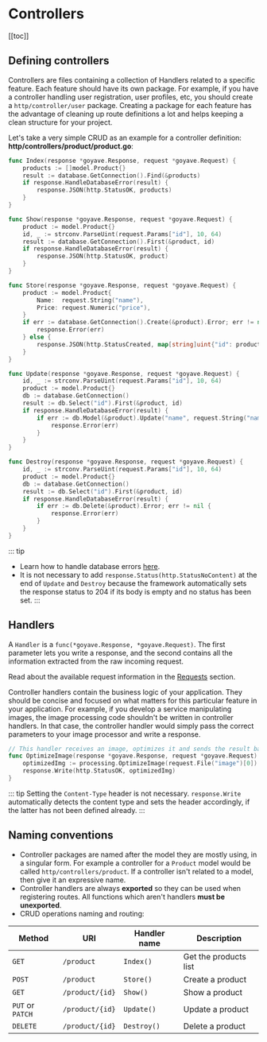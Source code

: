 # Controllers

[[toc]]

## Defining controllers

Controllers are files containing a collection of Handlers related to a specific feature. Each feature should have its own package. For example, if you have a controller handling user registration, user profiles, etc, you should create a `http/controller/user` package. Creating a package for each feature has the advantage of cleaning up route definitions a lot and helps keeping a clean structure for your project.

Let's take a very simple CRUD as an example for a controller definition:
**http/controllers/product/product.go**:
``` go
func Index(response *goyave.Response, request *goyave.Request) {
	products := []model.Product{}
	result := database.GetConnection().Find(&products)
	if response.HandleDatabaseError(result) {
		response.JSON(http.StatusOK, products)
	}
}

func Show(response *goyave.Response, request *goyave.Request) {
	product := model.Product{}
	id, _ := strconv.ParseUint(request.Params["id"], 10, 64)
	result := database.GetConnection().First(&product, id)
	if response.HandleDatabaseError(result) {
		response.JSON(http.StatusOK, product)
	}
}

func Store(response *goyave.Response, request *goyave.Request) {
	product := model.Product{
		Name:  request.String("name"),
		Price: request.Numeric("price"),
	}
	if err := database.GetConnection().Create(&product).Error; err != nil {
		response.Error(err)
	} else {
		response.JSON(http.StatusCreated, map[string]uint{"id": product.ID})
	}
}

func Update(response *goyave.Response, request *goyave.Request) {
	id, _ := strconv.ParseUint(request.Params["id"], 10, 64)
	product := model.Product{}
	db := database.GetConnection()
	result := db.Select("id").First(&product, id)
	if response.HandleDatabaseError(result) {
		if err := db.Model(&product).Update("name", request.String("name")).Error; err != nil {
			response.Error(err)
		}
	}
}

func Destroy(response *goyave.Response, request *goyave.Request) {
	id, _ := strconv.ParseUint(request.Params["id"], 10, 64)
	product := model.Product{}
	db := database.GetConnection()
	result := db.Select("id").First(&product, id)
	if response.HandleDatabaseError(result) {
		if err := db.Delete(&product).Error; err != nil {
			response.Error(err)
		}
	}
}
```

::: tip
- Learn how to handle database errors [here](https://gorm.io/docs/error_handling.html).
- It is not necessary to add `response.Status(http.StatusNoContent)` at the end of `Update` and `Destroy` because the framework automatically sets the response status to 204 if its body is empty and no status has been set.
:::

## Handlers

A `Handler` is a `func(*goyave.Response, *goyave.Request)`. The first parameter lets you write a response, and the second contains all the information extracted from the raw incoming request.

Read about the available request information in the [Requests](./requests.html) section.

Controller handlers contain the business logic of your application. They should be concise and focused on what matters for this particular feature in your application. For example, if you develop a service manipulating images, the image processing code shouldn't be written in controller handlers. In that case, the controller handler would simply pass the correct parameters to your image processor and write a response.

``` go
// This handler receives an image, optimizes it and sends the result back.
func OptimizeImage(response *goyave.Response, request *goyave.Request) {
    optimizedImg := processing.OptimizeImage(request.File("image")[0])
    response.Write(http.StatusOK, optimizedImg)
}
```
::: tip
Setting the `Content-Type` header is not necessary. `response.Write` automatically detects the content type and sets the header accordingly, if the latter has not been defined already.
:::

## Naming conventions

- Controller packages are named after the model they are mostly using, in a singular form. For example a controller for a `Product` model would be called `http/controllers/product`. If a controller isn't related to a model, then give it an expressive name.
- Controller handlers are always **exported** so they can be used when registering routes. All functions which aren't handlers **must be unexported**.
- CRUD operations naming and routing:

| Method           | URI                  | Handler name | Description                    |
|------------------|----------------------|--------------|--------------------------------|
| `GET`            | `/product`           | `Index()`    | Get the products list          |
| `POST`           | `/product`           | `Store()`    | Create a product               |
| `GET`            | `/product/{id}`      | `Show()`     | Show a product                 |
| `PUT` or `PATCH` | `/product/{id}`      | `Update()`   | Update a product               |
| `DELETE`         | `/product/{id}`      | `Destroy()`  | Delete a product               |
